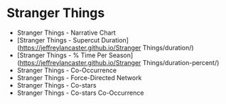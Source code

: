 # Stranger Things

- Stranger Things - Narrative Chart
- [Stranger Things - Supercut Duration](https://jeffreylancaster.github.io/Stranger Things/duration/)
- [Stranger Things - % Time Per Season](https://jeffreylancaster.github.io/Stranger Things/duration-percent/)
- Stranger Things - Co-Occurrence
- Stranger Things - Force-Directed Network
- Stranger Things - Co-stars
- Stranger Things - Co-stars Co-Occurrence